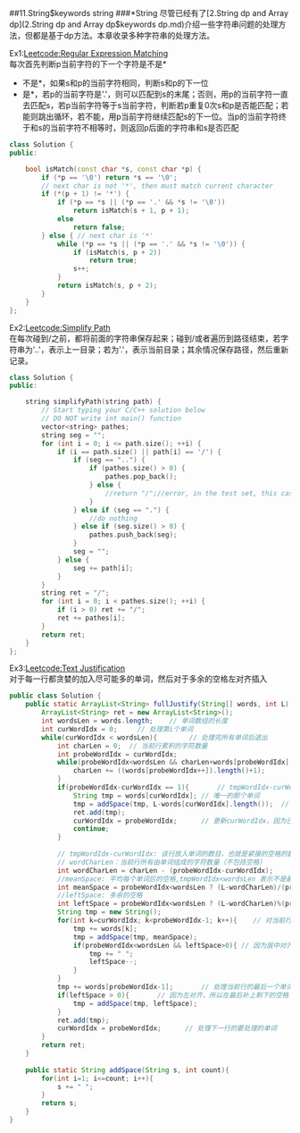 ##11.String$keywords string
###*String
尽管已经有了[2.String dp and Array dp](2.String dp and Array dp$keywords dp.md)介绍一些字符串问题的处理方法，但都是基于dp方法。本章收录多种字符串的处理方法。

Ex1:[Leetcode:Regular Expression Matching](http://oj.leetcode.com/problems/regular-expression-matching/)  
每次首先判断p当前字符的下一个字符是不是*  
* 不是*，如果s和p的当前字符相同，判断s和p的下一位
* 是*，若p的当前字符是'.'，则可以匹配到s的末尾；否则，用p的当前字符一直去匹配s，若p当前字符等于s当前字符，判断若p重复0次s和p是否能匹配；若能则跳出循环，若不能，用p当前字符继续匹配s的下一位。当p的当前字符终于和s的当前字符不相等时，则返回p后面的字符串和s是否匹配

```cpp
class Solution {
public:

    bool isMatch(const char *s, const char *p) {
        if (*p == '\0') return *s == '\0';
        // next char is not '*', then must match current character
        if (*(p + 1) != '*') {
            if (*p == *s || (*p == '.' && *s != '\0'))
                return isMatch(s + 1, p + 1);
            else
                return false;
        } else { // next char is '*'
            while (*p == *s || (*p == '.' && *s != '\0')) {
                if (isMatch(s, p + 2))
                    return true;
                s++;
            }
            return isMatch(s, p + 2);
        }
    }
};
```

Ex2:[Leetcode:Simplify Path](http://oj.leetcode.com/problems/simplify-path/)  
在每次碰到/之前，都将前面的字符串保存起来；碰到/或者遍历到路径结束，若字符串为'..'，表示上一目录；若为'.'，表示当前目录；其余情况保存路径，然后重新记录。
```cpp
class Solution {
public:

    string simplifyPath(string path) {
        // Start typing your C/C++ solution below
        // DO NOT write int main() function
        vector<string> pathes;
        string seg = "";
        for (int i = 0; i <= path.size(); ++i) {
            if (i == path.size() || path[i] == '/') {
                if (seg == "..") {
                    if (pathes.size() > 0) {
                        pathes.pop_back();
                    } else {
                        //return "/";//error, in the test set, this case just ignore
                    }
                } else if (seg == ".") {
                    //do nothing
                } else if (seg.size() > 0) {
                    pathes.push_back(seg);
                }
                seg = "";
            } else {
                seg += path[i];
            }
        }
        string ret = "/";
        for (int i = 0; i < pathes.size(); ++i) {
            if (i > 0) ret += "/";
            ret += pathes[i];
        }
        return ret;
    }
};
```

Ex3:[Leetcode:Text Justification](http://oj.leetcode.com/problems/text-justification/)  
对于每一行都贪婪的加入尽可能多的单词，然后对于多余的空格左对齐插入  
```java
public class Solution {
    public static ArrayList<String> fullJustify(String[] words, int L) {  
        ArrayList<String> ret = new ArrayList<String>();  
        int wordsLen = words.length;    // 单词数组的长度  
        int curWordIdx = 0;     // 处理第i个单词  
        while(curWordIdx < wordsLen){        // 处理完所有单词后退出  
            int charLen = 0;  // 当前行累积的字符数量  
            int probeWordIdx = curWordIdx;  
            while(probeWordIdx<wordsLen && charLen+words[probeWordIdx].length()<=L){  // 贪婪加入尽可能多的单词  
                charLen += ((words[probeWordIdx++]).length()+1);        // 累积单词长度和至少要有一个空格  
            }  
            if(probeWordIdx-curWordIdx == 1){       // tmpWordIdx-curWordIdx: 该行放入单词的数目，如果只有一个单词要特殊处理  
                String tmp = words[curWordIdx]; // 唯一的那个单词  
                tmp = addSpace(tmp, L-words[curWordIdx].length());  // 那个单词后面都接上空格  
                ret.add(tmp);  
                curWordIdx = probeWordIdx;      // 更新curWordIdx，因为已经处理好当前行了  
                continue;  
            }  
              
            // tmpWordIdx-curWordIdx: 该行放入单词的数目，也就是紧接的空格的数量（因为每个单词后接一个空格）  
            // wordCharLen：当前行所有由单词组成的字符数量（不包括空格）  
            int wordCharLen = charLen - (probeWordIdx-curWordIdx);        
            //meanSpace: 平均每个单词后的空格,tmpWordIdx<wordsLen 表示不是最后一行  
            int meanSpace = probeWordIdx<wordsLen ? (L-wordCharLen)/(probeWordIdx-curWordIdx-1) : 1;  
            //leftSpace: 多余的空格  
            int leftSpace = probeWordIdx<wordsLen ? (L-wordCharLen)%(probeWordIdx-curWordIdx-1) : L-wordCharLen-(probeWordIdx-curWordIdx-1);  
            String tmp = new String();  
            for(int k=curWordIdx; k<probeWordIdx-1; k++){    // 对当前行最后一个单词特殊处理  
                tmp += words[k];  
                tmp = addSpace(tmp, meanSpace);  
                if(probeWordIdx<wordsLen && leftSpace>0){ // 因为居中对齐  
                    tmp += " ";  
                    leftSpace--;  
                }  
            }  
            tmp += words[probeWordIdx-1];       // 处理当前行的最后一个单词  
            if(leftSpace > 0){       // 因为左对齐，所以在最后补上剩下的空格  
                tmp = addSpace(tmp, leftSpace);  
            }  
            ret.add(tmp);  
            curWordIdx = probeWordIdx;      // 处理下一行的要处理的单词  
        }  
        return ret;  
    }  
      
    public static String addSpace(String s, int count){  
        for(int i=1; i<=count; i++){  
            s += " ";  
        }  
        return s;  
    }  
}
```
